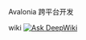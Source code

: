 Avalonia 跨平台开发


wiki [![Ask DeepWiki](https://deepwiki.com/badge.svg)](https://deepwiki.com/Leijunshiwoer/Avalonia.GetStartedApp)
